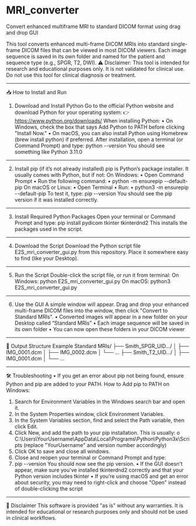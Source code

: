 # MRI_converter
Convert enhanced multiframe MRI to standard DICOM format using drag and drop GUI

This tool converts enhanced multi-frame DICOM MRIs into standard single-frame DICOM files that can be viewed in most DICOM viewers. Each image sequence is saved in its own folder and named for the patient and sequence type (e.g., SPGR, T2, DWI).
⚠️ Disclaimer: This tool is intended for research and educational purposes only. It is not validated for clinical use. Do not use this tool for clinical diagnosis or treatment.
________________________________________
📥 How to Install and Run 
1. Download and Install Python
Go to the official Python website and download Python for your operating system:
👉 https://www.python.org/downloads/
When installing Python:
•	On Windows, check the box that says Add Python to PATH before clicking "Install Now."
•	On macOS, you can also install Python using Homebrew (brew install python) if preferred.
After installation, open a terminal (or Command Prompt) and type:
python --version
You should see something like Python 3.11.0
________________________________________
2. Install pip (if it’s not already installed)
pip is Python’s package installer. It usually comes with Python, but if not:
On Windows:
•	Open Command Prompt
•	Run the following command:
•	python -m ensurepip --default-pip
On macOS or Linux:
•	Open Terminal
•	Run:
•	python3 -m ensurepip --default-pip
To test it, type:
pip --version
You should see the pip version if it was installed correctly.
________________________________________
3. Install Required Python Packages
Open your terminal or Command Prompt and type:
pip install pydicom tkinter tkinterdnd2
This installs the packages used in the script.
________________________________________
4. Download the Script
Download the Python script file E2S_mri_converter_gui.py from this repository.
Place it somewhere easy to find (like your Desktop).
________________________________________
5. Run the Script
Double-click the script file, or run it from terminal:
On Windows:
python E2S_mri_converter_gui.py
On macOS:
python3 E2S_mri_converter_gui.py
________________________________________
6. Use the GUI
A simple window will appear. Drag and drop your enhanced multi-frame DICOM files into the window, then click "Convert to Standard MRIs".
•	Converted images will appear in a new folder on your Desktop called “Standard MRIs”
•	Each image sequence will be saved in its own folder
•	You can now open these folders in your DICOM viewer 
________________________________________
📂 Output Structure Example
Standard MRIs/
├── Smith_SPGR_UID.../
│   ├── IMG_0001.dcm
│   ├── IMG_0002.dcm
│   └── ...
├── Smith_T2_UID.../
│   ├── IMG_0001.dcm
│   └── ...
________________________________________
🛠 Troubleshooting
•	If you get an error about pip not being found, ensure Python and pip are added to your PATH.
How to Add pip to PATH on Windows:
1.	Search for Environment Variables in the Windows search bar and open it.
2.	In the System Properties window, click Environment Variables.
3.	In the System Variables section, find and select the Path variable, then click Edit.
4.	Click New, and add the path to your pip installation. This is usually:
o	C:\Users\YourUsername\AppData\Local\Programs\Python\Python3x\Scripts (replace "YourUsername" and version number accordingly)
5.	Click OK to save and close all windows.
6.	Close and reopen your terminal or Command Prompt and type:
7.	pip --version
You should now see the pip version.
•	If the GUI doesn't appear, make sure you've installed tkinterdnd2 correctly and that your Python version includes tkinter
•	If you’re using macOS and get an error about security, you may need to right-click and choose "Open" instead of double-clicking the script
________________________________________
🧪 Disclaimer
This software is provided "as is" without any warranties. It is intended for educational or research purposes only and should not be used in clinical workflows.


